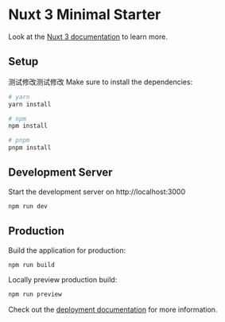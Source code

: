 # Nuxt 3 Minimal Starter

Look at the [Nuxt 3 documentation](https://nuxt.com/docs/getting-started/introduction) to learn more.

## Setup

测试修改测试修改
Make sure to install the dependencies:

```bash
# yarn
yarn install

# npm
npm install

# pnpm
pnpm install
```

## Development Server

Start the development server on http://localhost:3000

```bash
npm run dev
```

## Production

Build the application for production:

```bash
npm run build
```

Locally preview production build:

```bash
npm run preview
```

Check out the [deployment documentation](https://nuxt.com/docs/getting-started/deployment) for more information.
